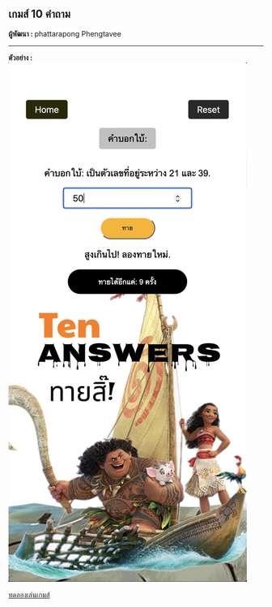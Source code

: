 <h2>เกมส์ 10 คำถาม </h2>
<b>ผู้พัฒนา : </b> phattarapong Phengtavee<hr>
<b>ตัวอย่าง : </b><br>
<img src= 'document/example.png' alt='sample'>

<a href='https://TenAnwers.github.io/index.html'>ทดลองเล่นเกมส์</a>
